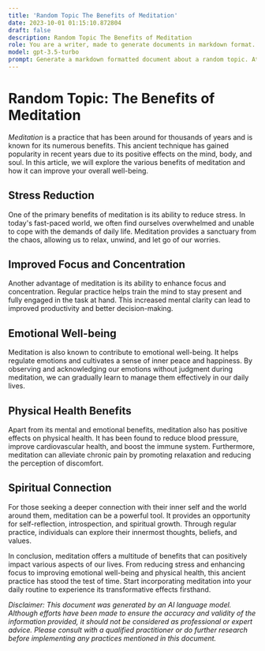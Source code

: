 ```yaml
---
title: 'Random Topic The Benefits of Meditation'
date: 2023-10-01 01:15:10.872804
draft: false
description: Random Topic The Benefits of Meditation
role: You are a writer, made to generate documents in markdown format. It is very important that all of the documents you generate are in valid markdown format.
model: gpt-3.5-turbo
prompt: Generate a markdown formatted document about a random topic. At the bottom, include a disclaimer explaining that the document was generated by you. The first line of the document should be the title. Make sure that the entire document is in proper markdown format, using a mix of various tags to make the document visually appealing.
---
```


# Random Topic: The Benefits of Meditation

*Meditation* is a practice that has been around for thousands of years and is known for its numerous benefits. This ancient technique has gained popularity in recent years due to its positive effects on the mind, body, and soul. In this article, we will explore the various benefits of meditation and how it can improve your overall well-being.

## Stress Reduction

One of the primary benefits of meditation is its ability to reduce stress. In today's fast-paced world, we often find ourselves overwhelmed and unable to cope with the demands of daily life. Meditation provides a sanctuary from the chaos, allowing us to relax, unwind, and let go of our worries.

## Improved Focus and Concentration

Another advantage of meditation is its ability to enhance focus and concentration. Regular practice helps train the mind to stay present and fully engaged in the task at hand. This increased mental clarity can lead to improved productivity and better decision-making.

## Emotional Well-being

Meditation is also known to contribute to emotional well-being. It helps regulate emotions and cultivates a sense of inner peace and happiness. By observing and acknowledging our emotions without judgment during meditation, we can gradually learn to manage them effectively in our daily lives.

## Physical Health Benefits

Apart from its mental and emotional benefits, meditation also has positive effects on physical health. It has been found to reduce blood pressure, improve cardiovascular health, and boost the immune system. Furthermore, meditation can alleviate chronic pain by promoting relaxation and reducing the perception of discomfort.

## Spiritual Connection

For those seeking a deeper connection with their inner self and the world around them, meditation can be a powerful tool. It provides an opportunity for self-reflection, introspection, and spiritual growth. Through regular practice, individuals can explore their innermost thoughts, beliefs, and values.

In conclusion, meditation offers a multitude of benefits that can positively impact various aspects of our lives. From reducing stress and enhancing focus to improving emotional well-being and physical health, this ancient practice has stood the test of time. Start incorporating meditation into your daily routine to experience its transformative effects firsthand.

*Disclaimer: This document was generated by an AI language model. Although efforts have been made to ensure the accuracy and validity of the information provided, it should not be considered as professional or expert advice. Please consult with a qualified practitioner or do further research before implementing any practices mentioned in this document.*